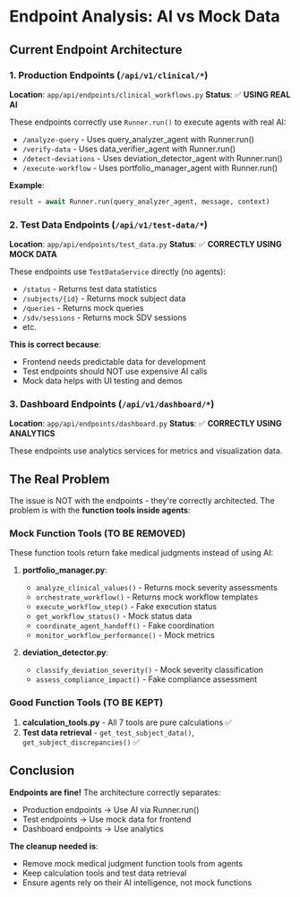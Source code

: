 # Endpoint Analysis: AI vs Mock Data

## Current Endpoint Architecture

### 1. Production Endpoints (`/api/v1/clinical/*`)
**Location**: `app/api/endpoints/clinical_workflows.py`
**Status**: ✅ **USING REAL AI**

These endpoints correctly use `Runner.run()` to execute agents with real AI:
- `/analyze-query` - Uses query_analyzer_agent with Runner.run()
- `/verify-data` - Uses data_verifier_agent with Runner.run()
- `/detect-deviations` - Uses deviation_detector_agent with Runner.run()
- `/execute-workflow` - Uses portfolio_manager_agent with Runner.run()

**Example**:
```python
result = await Runner.run(query_analyzer_agent, message, context)
```

### 2. Test Data Endpoints (`/api/v1/test-data/*`)
**Location**: `app/api/endpoints/test_data.py`
**Status**: ✅ **CORRECTLY USING MOCK DATA**

These endpoints use `TestDataService` directly (no agents):
- `/status` - Returns test data statistics
- `/subjects/{id}` - Returns mock subject data
- `/queries` - Returns mock queries
- `/sdv/sessions` - Returns mock SDV sessions
- etc.

**This is correct because**:
- Frontend needs predictable data for development
- Test endpoints should NOT use expensive AI calls
- Mock data helps with UI testing and demos

### 3. Dashboard Endpoints (`/api/v1/dashboard/*`)
**Location**: `app/api/endpoints/dashboard.py`
**Status**: ✅ **CORRECTLY USING ANALYTICS**

These endpoints use analytics services for metrics and visualization data.

## The Real Problem

The issue is NOT with the endpoints - they're correctly architected. The problem is with the **function tools inside agents**:

### Mock Function Tools (TO BE REMOVED)
These function tools return fake medical judgments instead of using AI:

1. **portfolio_manager.py**:
   - `analyze_clinical_values()` - Returns mock severity assessments
   - `orchestrate_workflow()` - Returns mock workflow templates
   - `execute_workflow_step()` - Fake execution status
   - `get_workflow_status()` - Mock status data
   - `coordinate_agent_handoff()` - Fake coordination
   - `monitor_workflow_performance()` - Mock metrics

2. **deviation_detector.py**:
   - `classify_deviation_severity()` - Mock severity classification
   - `assess_compliance_impact()` - Fake compliance assessment

### Good Function Tools (TO BE KEPT)
1. **calculation_tools.py** - All 7 tools are pure calculations ✅
2. **Test data retrieval** - `get_test_subject_data()`, `get_subject_discrepancies()` ✅

## Conclusion

**Endpoints are fine!** The architecture correctly separates:
- Production endpoints → Use AI via Runner.run()
- Test endpoints → Use mock data for frontend
- Dashboard endpoints → Use analytics

**The cleanup needed is**:
- Remove mock medical judgment function tools from agents
- Keep calculation tools and test data retrieval
- Ensure agents rely on their AI intelligence, not mock functions